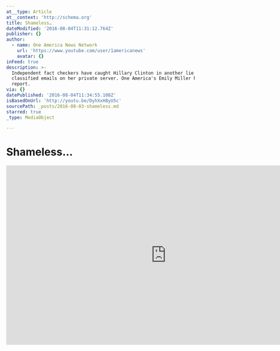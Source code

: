 ```yaml
---
at__type: Article
at__context: 'http://schema.org'
title: Shameless…
dateModified: '2016-08-04T11:31:12.764Z'
publisher: {}
author:
  - name: One America News Network
    url: 'https://www.youtube.com/user/1americanews'
    avatar: {}
inFeed: true
description: >-
  Independent fact checkers have caught Hillary Clinton in another lie about
  classified emails on her private server. One America's Emily Miller has this
  report.
via: {}
datePublished: '2016-08-04T11:34:55.108Z'
isBasedOnUrl: 'http://youtu.be/DyhXxH8yU5c'
sourcePath: _posts/2016-08-03-shameless.md
starred: true
_type: MediaObject

---
```

# Shameless...

<iframe src="http://cdn.embedly.com/widgets/media.html?src=https%3A%2F%2Fwww.youtube.com%2Fembed%2FDyhXxH8yU5c%3Ffeature%3Doembed&amp;url=http%3A%2F%2Fwww.youtube.com%2Fwatch%3Fv%3DDyhXxH8yU5c&amp;image=https%3A%2F%2Fi.ytimg.com%2Fvi%2FDyhXxH8yU5c%2Fhqdefault.jpg&amp;key=b7d04c9b404c499eba89ee7072e1c4f7&amp;type=text%2Fhtml&amp;schema=youtube" width="854" height="480" scrolling="no" frameborder="0" allowfullscreen="" style=""></iframe>